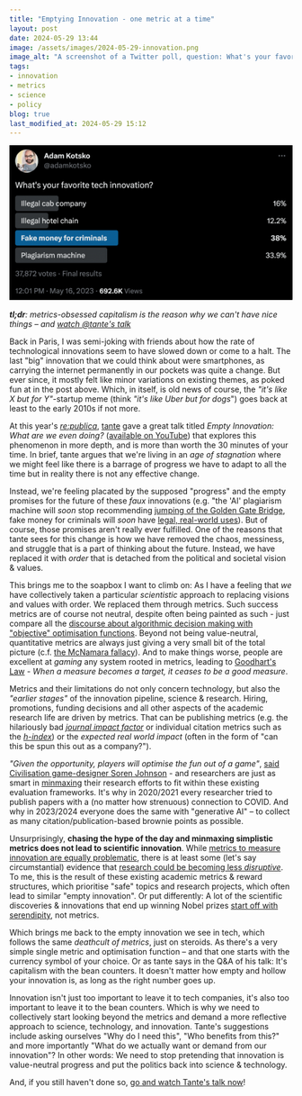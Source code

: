 ```yaml
---
title: "Emptying Innovation - one metric at a time"
layout: post
date: 2024-05-29 13:44
image: /assets/images/2024-05-29-innovation.png
image_alt: "A screenshot of a Twitter poll, question: What's your favorite tech innovation? possible answers: Illegal cab company, Illegal hotel chain, fake money for criminals or plagiarism machine"
tags: 
- innovation
- metrics
- science
- policy
blog: true
last_modified_at: 2024-05-29 15:12
---
```


[![A screenshot of a Twitter poll, question: What's your favourite tech innovation? possible answers: Illegal cab company, Illegal hotel chain, fake money for criminals or plagiarism machine"](/assets/images/2024-05-29-innovation.png)](/assets/images/2024-05-29-innovation.png)

_**tl;dr**: metrics-obsessed capitalism is the reason why we can't have nice things – and [watch @tante's talk](https://www.youtube.com/watch?v=j9ksU67EW6I)_

Back in Paris, I was semi-joking with friends about how the rate of technological innovations seem to have slowed down or come to a halt. The last "big" innovation that we could think about were smartphones, as carrying the internet permanently in our pockets was quite a change. But ever since, it mostly felt like minor variations on existing themes, as poked fun at in the post above. Which, in itself, is old news of course, the _"it's like X but for Y"_-startup meme (think _"it's like Uber but for dogs_") goes back at least to the early 2010s if not more.

At this year's _[re:publica](https://re-publica.com/en)_, [tante](https://tldr.nettime.org/@tante) gave a great talk titled _Empty Innovation: What are we even doing?_ ([available on YouTube](https://www.youtube.com/watch?v=j9ksU67EW6I)) that explores this phenomenon in more depth, and is more than worth the 30 minutes of your time. In brief, tante argues that we're living in an _age of stagnation_ where we might feel like there is a barrage of progress we have to adapt to all the time but in reality there is not any effective change. 

Instead, we're feeling placated by the supposed "progress" and the empty promises for the future of these _faux_ innovations (e.g. "the 'AI' plagiarism machine will _soon_ stop recommending [jumping of the Golden Gate Bridge](https://qz.com/google-search-ai-overviews-wrong-answers-harmful-respon-1851499138), fake money for criminals will _soon_ have [legal, real-world uses](https://www.web3isgoinggreat.com/charts/top)). But of course, those promises aren't really ever fulfilled. One of the reasons that tante sees for this change is how we have removed the chaos, messiness, and struggle that is a part of thinking about the future. Instead, we have replaced it with _order_ that is detached from the political and societal vision & values. 

This brings me to the soapbox I want to climb on: As I have a feeling that _we_ have collectively taken a particular _scientistic_ approach to replacing visions and values with order. We replaced them through metrics. Such success metrics are of course not neutral, despite often being painted as such - just compare all the [discourse about algorithmic decision making with "objective" optimisation functions](/imagined-futures-2074/). Beyond not being value-neutral, quantitative metrics are always just giving a very small bit of the total picture (c.f. [the McNamara fallacy](https://en.wikipedia.org/wiki/McNamara_fallacy)). And to make things worse, people are excellent at _gaming_ any system rooted in metrics, leading to [Goodhart's Law](https://en.wikipedia.org/wiki/Goodhart%27s_law) - _When a measure becomes a target, it ceases to be a good measure_. 

Metrics and their limitations do not only concern technology, but also the _"earlier stages"_ of the innovation pipeline, science & research. Hiring, promotions, funding decisions and all other aspects of the academic research life are driven by metrics. That can be publishing metrics (e.g. the hilariously bad [_journal impact factor_](https://en.wikipedia.org/wiki/Impact_factor) or individual citation metrics such as the [_h-index_](https://en.wikipedia.org/wiki/H-index)) or the _expected real world impact_ (often in the form of "can this be spun this out as a company?"). 

_"Given the opportunity, players will optimise the fun out of a game"_, [said Civilisation game-designer Soren Johnson](https://www.designer-notes.com/game-developer-column-17-water-finds-a-crack/) - and researchers are just as smart in [minmaxing](https://en.wikipedia.org/wiki/Minimax) their research efforts to fit within these existing evaluation frameworks. It's why in 2020/2021 every researcher tried to publish papers with a (no matter how strenuous) connection to COVID. And why in 2023/2024 everyone does the same with "generative AI" – to collect as many citation/publication-based brownie points as possible. 

Unsurprisingly, **chasing the hype of the day and minmaxing simplistic metrics does not lead to scientific innovation**. While [metrics to measure innovation are equally problematic](https://www.embopress.org/doi/full/10.15252/embr.202356876), there is at least some (let's say circumstantial) evidence that [research could be becoming less _disruptive_](https://www.nature.com/articles/s41586-022-05543-x). To me, this is the result of these existing academic metrics & reward structures, which prioritise "safe" topics and research projects, which often lead to similar "empty innovation". Or put differently: A lot of the scientific discoveries & innovations that end up winning Nobel prizes [start off with serendipity](https://www.sheffield.ac.uk/media/25892/download?attachment), not metrics.

Which brings me back to the empty innovation we see in tech, which follows the same _deathcult of metrics_, just on steroids. As there's a very simple single metric and optimisation function – and that one starts with the currency symbol of your choice. Or as tante says in the Q&A of his talk: It's capitalism with the bean counters. It doesn't matter how empty and hollow your innovation is, as long as the right number goes up.

Innovation isn't just too important to leave it to tech companies, it's also too important to leave it to the bean counters. Which is why we need to collectively start looking beyond the metrics and demand a more reflective approach to science, technology, and innovation. Tante's suggestions include asking ourselves "Why do I need this", "Who benefits from this?" and more importantly "What do we actually want or demand from our innovation"? In other words: We need to stop pretending that innovation is value-neutral progress and put the politics back into science & technology.

And, if you still haven't done so, <a href="https://www.youtube.com/watch?v=j9ksU67EW6I">go and watch Tante's talk now</a>!
